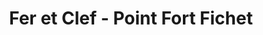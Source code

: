 ---
title: "Fer et Clef - Point Fort Fichet"
url: /maisons-alfort/fer-et-clef-point-fort-fichet/
shop: serrurier
---